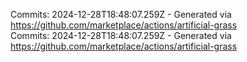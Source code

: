 Commits: 2024-12-28T18:48:07.259Z - Generated via https://github.com/marketplace/actions/artificial-grass
<br>
Commits: 2024-12-28T18:48:07.259Z - Generated via https://github.com/marketplace/actions/artificial-grass
<br>
